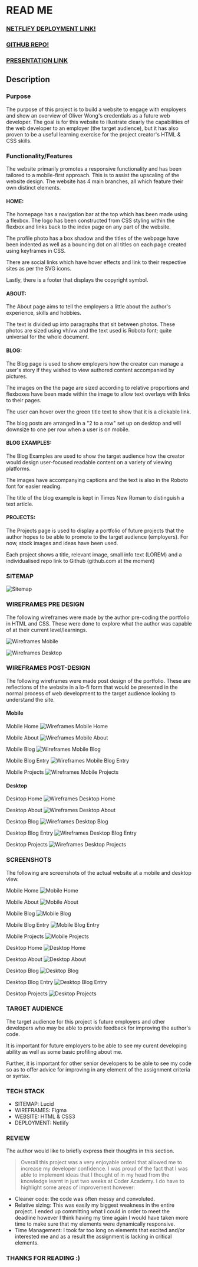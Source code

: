 # READ ME

### [NETFLIFY DEPLOYMENT LINK!](https://oliverwongwebdev.netlify.app/)

### [GITHUB REPO!](https://www.example.com)

### [PRESENTATION LINK]() 

## Description

### Purpose

The purpose of this project is to build a website to engage with employers and show an overview of Oliver Wong's credentials as a future web developer. The goal is for this website to illustrate clearly the capabilities of the web developer to an employer (the target audience), but it has also proven to be a useful learning exercise for the project creator's HTML & CSS skills. 

### Functionality/Features

The website primarily promotes a responsive functionality and has been tailored to a mobile-first approach. This is to assist the upscaling of the website design. The website has 4 main branches, all which feature their own distinct elements. 

#### HOME: 

The homepage has a navigation bar at the top which has been made using a flexbox. The logo has been constructed from CSS styling within the flexbox and links back to the index page on any part of the website. 

The profile photo has a box shadow and the titles of the webpage have been indented as well as a bouncing dot on all titles on each page created using keyframes in CSS.

There are social links which have hover effects and link to their respective sites as per the SVG icons.

Lastly, there is a footer that displays the copyright symbol.

#### ABOUT:

The About page aims to tell the employers a little about the author's experience, skills and hobbies.

The text is divided up into paragraphs that sit between photos. These photos are sized using vh/vw and the text used is Roboto font; quite universal for the whole document.

#### BLOG:

The Blog page is used to show employers how the creator can manage a user's story if they wished to view authored content accompanied by pictures.

The images on the the page are sized according to relative proportions and flexboxes have been made within the image to allow text overlays with links to their pages. 

The user can hover over the green title text to show that it is a clickable link. 

The blog posts are arranged in a "2 to a row" set up on desktop and will downsize to one per row when a user is on mobile.

#### BLOG EXAMPLES:

The Blog Examples are used to show the target audience how the creator would design user-focused readable content on a variety of viewing platforms. 

The images have accompanying captions and the text is also in the Roboto font for easier reading. 

The title of the blog example is kept in Times New Roman to distinguish a text article.

#### PROJECTS:

The Projects page is used to display a portfolio of future projects that the author hopes to be able to promote to the target audience (employers). For now, stock images and ideas have been used.

Each project shows a title, relevant image, small info text (LOREM) and a individualised repo link to Github (github.com at the moment)

### SITEMAP

![Sitemap](./images/OLIVER%20%20WONG%20SITEMAP%20T1A2%20(1).png)

### WIREFRAMES PRE DESIGN

The following wireframes were made by the author pre-coding the portfolio in HTML and CSS. These were done to explore what the author was capable of at their current level/learnings.

![Wireframes Mobile](/Pre-Wireframes/WIREFRAMES%20OLI%20SITE.png)

![Wireframes Desktop](/Pre-Wireframes/WIREFRAMES%20OLI%20DESKTOP.png)

### WIREFRAMES POST-DESIGN

The following wireframes were made post design of the portfolio. These are reflections of the website in a lo-fi form that would be presented in the normal process of web development to the target audience looking to understand the site.

#### Mobile

Mobile Home
![Wireframes Mobile Home](/Post-Wireframes/HOME.jpg)

Mobile About
![Wireframes Mobile About](/Post-Wireframes/ABOUT.png)

Mobile Blog
![Wireframes Mobile Blog](/Post-Wireframes/BLOG.png)

Mobile Blog Entry
![Wireframes Mobile Blog Entry](/Post-Wireframes/BLOG%20EXAMPLE.png)

Mobile Projects
![Wireframes Mobile Projects](/Post-Wireframes/PROJECTS.png)

#### Desktop

Desktop Home
![Wireframes Desktop Home](/Post-Wireframes-Desktop/HOME.png)

Desktop About
![Wireframes Desktop About](/Post-Wireframes-Desktop/ABOUT.png)

Desktop Blog
![Wireframes Desktop Blog](/Post-Wireframes-Desktop/BLOG.png)

Desktop Blog Entry
![Wireframes Desktop Blog Entry](/Post-Wireframes-Desktop/BLOG%20EXAMPLE.png)

Desktop Projects
![Wireframes Desktop Projects](/Post-Wireframes-Desktop/PROJECTS.png)

### SCREENSHOTS

The following are screenshots of the actual website at a mobile and desktop view.

Mobile Home 
![Mobile Home](/Mobile-Screenshots/Mobile%20Home%20Screenshot.png)

Mobile About 
![Mobile About](/Mobile-Screenshots/About%20Mobile.png)

Mobile Blog
![Mobile Blog](/Mobile-Screenshots/Blog%20Mobile.png)

Mobile Blog Entry
![Mobile Blog Entry](/Mobile-Screenshots/Blog%20Entry%20Mobile.png)

Mobile Projects
![Mobile Projects](/Mobile-Screenshots/Projects%20Mobile.png)



Desktop Home
![Desktop Home](/Desktop-Screenshots/Desktop%20Index%20Screenshot.png)

Desktop About
![Desktop About](/Desktop-Screenshots/About%20Desktop.png)

Desktop Blog
![Desktop Blog](/Desktop-Screenshots/Blog%20Desktop.png)

Desktop Blog Entry
![Desktop Blog Entry](/Desktop-Screenshots/Blog%20Entry%20Desktop.png)

Desktop Projects
![Desktop Projects](/Desktop-Screenshots/Projects%20desk.png)

### TARGET AUDIENCE

The target audience for this project is future employers and other developers who may be able to provide feedback for improving the author's code. 

It is important for future employers to be able to see my curent developing ability as well as some basic profiling about me.

Further, it is important for other senior developers to be able to see my code so as to offer advice for improving in any element of the assignment criteria or syntax.

### TECH STACK

- SITEMAP: Lucid
- WIREFRAMES: Figma
- WEBSITE: HTML & CSS3
- DEPLOYMENT: Netlify

### REVIEW

The author would like to briefly express their thoughts in this section.

> Overall this project was a very enjoyable ordeal that allowed me to increase my developer confidence. I was proud of the fact that I was able to implement ideas that I thought of in my head from the knowledge learnt in just two weeks at Coder Academy. I do have to highlight some areas of improvement however:

- Cleaner code: the code was often messy and convoluted.
- Relative sizing: This was easily my biggest weakness in the entire project. I ended up committing what I could in order to meet the deadline however I think having my time again I would have taken more time to make sure that my elements were dynamically responsive.
- Time Management: I took far too long on elements that excited and/or interested me and as a result the assignment is lacking in critical elements.

### THANKS FOR READING :)







